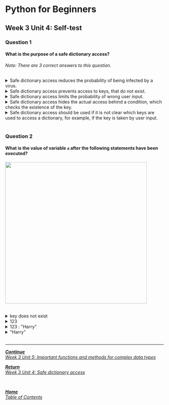 # Python for Beginners

## Week 3 Unit 4: Self-test

### Question 1

#### What is the purpose of a safe dictionary access?

*Note: There are 3 correct answers to this question.*

<br>

<details>
	<summary>Safe dictionary access reduces the probability of being infected by a virus.</summary>
	<img  src="selftest/cross.png" width="25">
</details>


<details>
	<summary>Safe dictionary access prevents access to keys, that do not exist. </summary>
	<img  src="selftest/check.png" width="25">
</details>


<details>
	<summary>Safe dictionary access limits the probability of wrong user input.</summary>
	<img  src="selftest/cross.png" width="25">
</details>


<details>
	<summary>Safe dictionary access hides the actual access behind a condition, which checks the existence of the key.</summary>
	<img  src="selftest/check.png" width="25">
</details>


<details>
	<summary>Safe dictionary access should be used if it is not clear which keys are used to access a dictionary, for example, if the key is taken by user input. </summary>
	<img  src="selftest/check.png" width="25">
</details>

<br>

### Question 2

#### What is the value of variable ```a``` after the following statements have been executed?

<img src=selftest/week3_unit4_f2.png width="450"><br><br>

<details>
	<summary>key does not exist</summary>
	<img  src="selftest/cross.png" width="25">
</details>


<details>
	<summary>123</summary>
	<img  src="selftest/cross.png" width="25">
</details>


<details>
	<summary>123 : "Harry"</summary>
	<img  src="selftest/cross.png" width="25">
</details>


<details>
	<summary>"Harry" </summary>
	<img  src="selftest/check.png" width="25">
</details>




<br>

---

[***Continue*** <br> *Week 3 Unit 5: Important functions and methods for complex data types*](week3_unit5_important_funcs.md)

[***Return*** <br> *Week 3 Unit 4: Safe dictionary access*](week3_unit4_dict_access.md)

<br>

[***Home*** <br>*Table of Contents*](home.md)